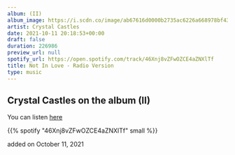 ```yaml
---
album: (II)
album_image: https://i.scdn.co/image/ab67616d0000b2735ac6226a668978bf43185e97
artist: Crystal Castles
date: 2021-10-11 20:18:53+00:00
draft: false
duration: 226986
preview_url: null
spotify_url: https://open.spotify.com/track/46Xnj8vZFwOZCE4aZNXlTf
title: Not In Love - Radio Version
type: music
---
```



## Crystal Castles on the album (II)

You can listen [here](https://open.spotify.com/track/46Xnj8vZFwOZCE4aZNXlTf)

{{% spotify "46Xnj8vZFwOZCE4aZNXlTf" small %}}

added on October 11, 2021